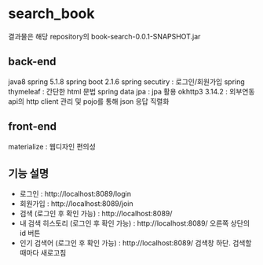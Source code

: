 # search_book
결과물은 해당 repository의 book-search-0.0.1-SNAPSHOT.jar

## back-end
java8
spring 5.1.8
spring boot 2.1.6
	spring secutiry : 로그인/회원가입
	spring thymeleaf : 간단한 html 문법
	spring data jpa : jpa 활용
okhttp3 3.14.2 : 외부연동 api의 http client 관리 및 pojo를 통해 json 응답 직렬화

## front-end
materialize : 웹디자인 편의성

## 기능 설명
- 로그인 : http://localhost:8089/login
- 회원가입 : http://localhost:8089/join
- 검색 (로그인 후 확인 가능) : http://localhost:8089/
- 내 검색 히스토리 (로그인 후 확인 가능) : http://localhost:8089/ 오른쪽 상단의 id 버튼
- 인기 검색어 (로그인 후 확인 가능) : http://localhost:8089/ 검색창 하단. 검색할 때마다 새로고침
